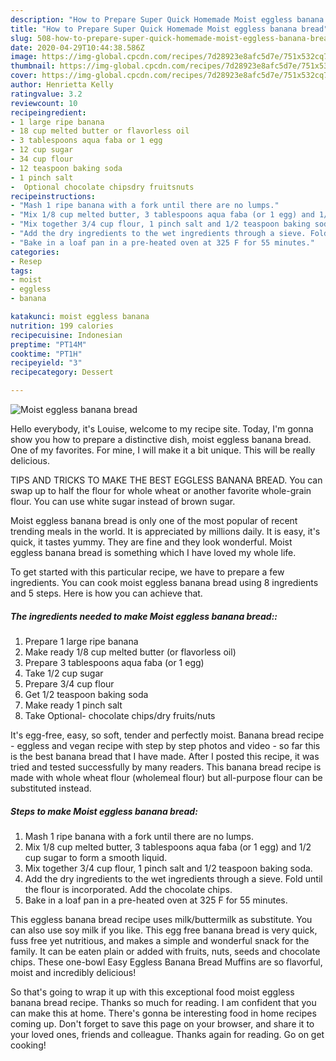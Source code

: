 ```yaml
---
description: "How to Prepare Super Quick Homemade Moist eggless banana bread"
title: "How to Prepare Super Quick Homemade Moist eggless banana bread"
slug: 508-how-to-prepare-super-quick-homemade-moist-eggless-banana-bread
date: 2020-04-29T10:44:38.586Z
image: https://img-global.cpcdn.com/recipes/7d28923e8afc5d7e/751x532cq70/moist-eggless-banana-bread-recipe-main-photo.jpg
thumbnail: https://img-global.cpcdn.com/recipes/7d28923e8afc5d7e/751x532cq70/moist-eggless-banana-bread-recipe-main-photo.jpg
cover: https://img-global.cpcdn.com/recipes/7d28923e8afc5d7e/751x532cq70/moist-eggless-banana-bread-recipe-main-photo.jpg
author: Henrietta Kelly
ratingvalue: 3.2
reviewcount: 10
recipeingredient:
- 1 large ripe banana
- 18 cup melted butter or flavorless oil
- 3 tablespoons aqua faba or 1 egg
- 12 cup sugar
- 34 cup flour
- 12 teaspoon baking soda
- 1 pinch salt
-  Optional chocolate chipsdry fruitsnuts
recipeinstructions:
- "Mash 1 ripe banana with a fork until there are no lumps."
- "Mix 1/8 cup melted butter, 3 tablespoons aqua faba (or 1 egg) and 1/2 cup sugar to form a smooth liquid."
- "Mix together 3/4 cup flour, 1 pinch salt and 1/2 teaspoon baking soda."
- "Add the dry ingredients to the wet ingredients through a sieve. Fold until the flour is incorporated. Add the chocolate chips."
- "Bake in a loaf pan in a pre-heated oven at 325 F for 55 minutes."
categories:
- Resep
tags:
- moist
- eggless
- banana

katakunci: moist eggless banana
nutrition: 199 calories
recipecuisine: Indonesian
preptime: "PT14M"
cooktime: "PT1H"
recipeyield: "3"
recipecategory: Dessert

---
```



![Moist eggless banana bread](https://img-global.cpcdn.com/recipes/7d28923e8afc5d7e/751x532cq70/moist-eggless-banana-bread-recipe-main-photo.jpg)

Hello everybody, it's Louise, welcome to my recipe site. Today, I'm gonna show you how to prepare a distinctive dish, moist eggless banana bread. One of my favorites. For mine, I will make it a bit unique. This will be really delicious.

TIPS AND TRICKS TO MAKE THE BEST EGGLESS BANANA BREAD. You can swap up to half the flour for whole wheat or another favorite whole-grain flour. You can use white sugar instead of brown sugar.

Moist eggless banana bread is only one of the most popular of recent trending meals in the world. It is appreciated by millions daily. It is easy, it's quick, it tastes yummy. They are fine and they look wonderful. Moist eggless banana bread is something which I have loved my whole life.


To get started with this particular recipe, we have to prepare a few ingredients. You can cook moist eggless banana bread using 8 ingredients and 5 steps. Here is how you can achieve that.

##### The ingredients needed to make Moist eggless banana bread::

1. Prepare 1 large ripe banana
1. Make ready 1/8 cup melted butter (or flavorless oil)
1. Prepare 3 tablespoons aqua faba (or 1 egg)
1. Take 1/2 cup sugar
1. Prepare 3/4 cup flour
1. Get 1/2 teaspoon baking soda
1. Make ready 1 pinch salt
1. Take  Optional- chocolate chips/dry fruits/nuts


It&#39;s egg-free, easy, so soft, tender and perfectly moist. Banana bread recipe - eggless and vegan recipe with step by step photos and video - so far this is the best banana bread that I have made. After I posted this recipe, it was tried and tested successfully by many readers. This banana bread recipe is made with whole wheat flour (wholemeal flour) but all-purpose flour can be substituted instead. 

##### Steps to make Moist eggless banana bread:

1. Mash 1 ripe banana with a fork until there are no lumps.
1. Mix 1/8 cup melted butter, 3 tablespoons aqua faba (or 1 egg) and 1/2 cup sugar to form a smooth liquid.
1. Mix together 3/4 cup flour, 1 pinch salt and 1/2 teaspoon baking soda.
1. Add the dry ingredients to the wet ingredients through a sieve. Fold until the flour is incorporated. Add the chocolate chips.
1. Bake in a loaf pan in a pre-heated oven at 325 F for 55 minutes.


This eggless banana bread recipe uses milk/buttermilk as substitute. You can also use soy milk if you like. This egg free banana bread is very quick, fuss free yet nutritious, and makes a simple and wonderful snack for the family. It can be eaten plain or added with fruits, nuts, seeds and chocolate chips. These one-bowl Easy Eggless Banana Bread Muffins are so flavorful, moist and incredibly delicious! 

So that's going to wrap it up with this exceptional food moist eggless banana bread recipe. Thanks so much for reading. I am confident that you can make this at home. There's gonna be interesting food in home recipes coming up. Don't forget to save this page on your browser, and share it to your loved ones, friends and colleague. Thanks again for reading. Go on get cooking!
